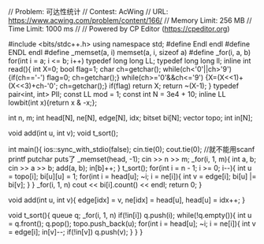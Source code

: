 // Problem: 可达性统计
// Contest: AcWing
// URL: https://www.acwing.com/problem/content/166/
// Memory Limit: 256 MB
// Time Limit: 1000 ms
// 
// Powered by CP Editor (https://cpeditor.org)

#include <bits/stdc++.h>
using namespace std;
#define Endl endl
#define ENDL endl
#define _memset(a, i) memset(a, i, sizeof a)
#define _for(i, a, b) for(int i = a; i <= b; i++)
typedef long long LL;
typedef long long ll;
inline int read(){
	int X=0; bool flag=1; char ch=getchar();
	while(ch<'0'||ch>'9') {if(ch=='-') flag=0; ch=getchar();}
	while(ch>='0'&&ch<='9') {X=(X<<1)+(X<<3)+ch-'0'; ch=getchar();}
	if(flag) return X;
	return ~(X-1);
}
typedef pair<int, int> PII;
const LL mod = 1;
const int N = 3e4 + 10;
inline LL lowbit(int x){return x & -x;};

int n, m;
int head[N], ne[N], edge[N], idx;
bitset <N> bi[N];
vector <int> topo;
int in[N];

void add(int u, int v);
void t_sort();

int main(){
    ios::sync_with_stdio(false); cin.tie(0); cout.tie(0);   //就不能用scanf printf  putchar  puts了
	_memset(head, -1);
    cin >> n >> m;
	_for(i, 1, m){
		int a, b;
		cin >> a >> b;
		add(a, b);
		in[b]++;
	}
	t_sort();
	for(int i = n - 1; i >= 0; i--){
		int u = topo[i];
		bi[u][u] = 1;
		for(int i = head[u]; ~i; i = ne[i]){
			int v = edge[i];
			bi[u] |= bi[v];
		}
	}
	_for(i, 1, n)
		cout << bi[i].count() << endl;
    return 0;
}

void add(int u, int v){
	edge[idx] = v, ne[idx] = head[u], head[u] = idx++;
}

void t_sort(){
	queue <int> q;
	_for(i, 1, n) if(!in[i]) q.push(i);
	while(!q.empty()){
		int u = q.front();
		q.pop();
		topo.push_back(u);
		for(int i = head[u]; ~i; i = ne[i]){
			int v = edge[i];
			in[v]--;
			if(!in[v]) q.push(v);
		}
	}
}
